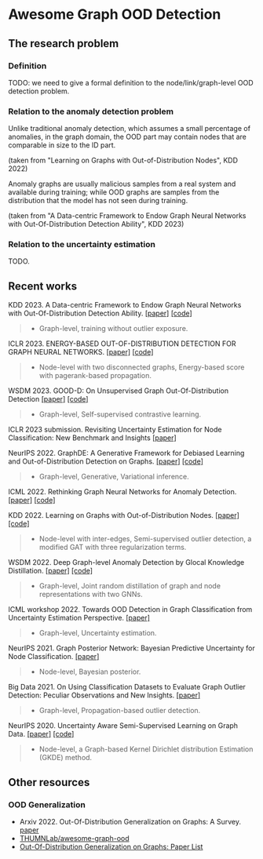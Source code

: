 # Awesome Graph OOD Detection

## The research problem

### Definition

TODO: we need to give a formal definition to the node/link/graph-level OOD detection problem.

### Relation to the anomaly detection problem

Unlike traditional anomaly detection, which assumes a small percentage of anomalies, 
in the graph domain, 
the OOD part may contain nodes that are comparable in size to the ID part. 

(taken from "Learning on Graphs with Out-of-Distribution Nodes", KDD 2022)

Anomaly graphs are usually malicious samples from a real system and available during training; while OOD graphs are samples from the distribution that the model has not seen during training.

(taken from "A Data-centric Framework to Endow Graph Neural Networks with Out-Of-Distribution Detection Ability", KDD 2023)

### Relation to the uncertainty estimation 

TODO.

## Recent works
KDD 2023. A Data-centric Framework to Endow Graph Neural Networks with Out-Of-Distribution Detection Ability.
[[paper]](http://shichuan.org/doc/150.pdf)
[[code]](https://github.com/BUPT-GAMMA/AAGOD)
>- Graph-level, training without outlier exposure.

ICLR 2023. ENERGY-BASED OUT-OF-DISTRIBUTION DETECTION FOR GRAPH NEURAL NETWORKS.
[[paper]](https://arxiv.org/pdf/2302.02914.pdf)
[[code]](https://github.com/qitianwu/GraphOOD-GNNSafe)
>- Node-level with two disconnected graphs, Energy-based score with pagerank-based propagation.

WSDM 2023. GOOD-D: On Unsupervised Graph Out-Of-Distribution Detection
[[paper]](https://arxiv.org/pdf/2211.04208.pdf)
[[code]](https://github.com/yixinliu233/G-OOD-D)
>- Graph-level, Self-supervised contrastive learning.

ICLR 2023 submission. Revisiting Uncertainty Estimation for Node Classification: New Benchmark and Insights
[[paper]](https://openreview.net/pdf?id=DB3BH3arU2Y)

NeurIPS 2022. GraphDE: A Generative Framework for Debiased Learning and Out-of-Distribution Detection on Graphs.
[[paper]](https://openreview.net/pdf?id=mSiPuHIP7t8)
[[code]](https://github.com/Emiyalzn/GraphDE)
>- Graph-level, Generative, Variational inference.

ICML 2022. Rethinking Graph Neural Networks for Anomaly Detection.
[[paper]](https://proceedings.mlr.press/v162/tang22b/tang22b.pdf)
[[code]](https://github.com/squareRoot3/Rethinking-Anomaly-Detection)

KDD 2022. Learning on Graphs with Out-of-Distribution Nodes.
[[paper]](https://dl.acm.org/doi/10.1145/3534678.3539457)
[[code]](https://github.com/SongYYYY/KDD22-OODGAT)
>- Node-level with inter-edges, Semi-supervised outlier detection, a modified GAT with three regularization terms.

WSDM 2022. Deep Graph-level Anomaly Detection by Glocal Knowledge Distillation.
[[paper]](https://arxiv.org/pdf/2112.10063.pdf)
[[code]](https://github.com/RongrongMa/GLocalKD)
>- Graph-level, Joint random distillation of graph and node representations with two GNNs.

ICML workshop 2022. Towards OOD Detection in Graph Classification from Uncertainty Estimation Perspective.
[[paper]](https://arxiv.org/pdf/2206.10691.pdf)
>- Graph-level, Uncertainty estimation.

NeurIPS 2021. Graph Posterior Network: Bayesian Predictive Uncertainty for Node Classification.
[[paper]](https://proceedings.neurips.cc/paper/2021/file/95b431e51fc53692913da5263c214162-Paper.pdf)
>- Node-level, Bayesian posterior.

Big Data 2021. On Using Classification Datasets to Evaluate Graph Outlier Detection: Peculiar Observations and New Insights.
[[paper]](https://arxiv.org/pdf/2012.12931.pdf)
>- Graph-level, Propagation-based outlier detection.

NeurIPS 2020. Uncertainty Aware Semi-Supervised Learning on Graph Data.
[[paper]](https://proceedings.neurips.cc/paper/2020/file/968c9b4f09cbb7d7925f38aea3484111-Paper.pdf)
[[code]](https://github.com/zxj32/uncertainty-GNN)
>- Node-level, a Graph-based Kernel Dirichlet distribution Estimation (GKDE) method.

## Other resources
### OOD Generalization
- Arxiv 2022. Out-Of-Distribution Generalization on Graphs: A Survey.
[paper](https://arxiv.org/pdf/2202.07987.pdf)
- [THUMNLab/awesome-graph-ood](https://github.com/THUMNLab/awesome-graph-ood)
- [Out-Of-Distribution Generalization on Graphs: Paper List](https://graph.ood-generalization.com/)
